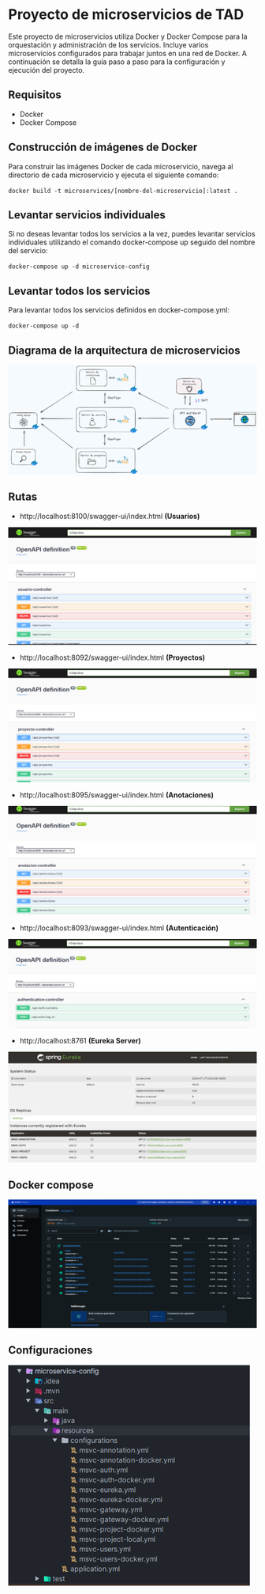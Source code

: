 # Proyecto de microservicios de TAD

Este proyecto de microservicios utiliza Docker y Docker Compose para la orquestación y administración de los servicios. Incluye varios microservicios configurados para trabajar juntos en una red de Docker. A continuación se detalla la guía paso a paso para la configuración y ejecución del proyecto.

## Requisitos

- Docker
- Docker Compose

## Construcción de imágenes de Docker

Para construir las imágenes Docker de cada microservicio, navega al directorio de cada microservicio y ejecuta el siguiente comando:

`docker build -t microservices/[nombre-del-microservicio]:latest .
`

## Levantar servicios individuales

Si no deseas levantar todos los servicios a la vez, puedes levantar servicios individuales utilizando el comando docker-compose up seguido del nombre del servicio:

`docker-compose up -d microservice-config`

## Levantar todos los servicios

Para levantar todos los servicios definidos en docker-compose.yml:

`docker-compose up -d
`

## Diagrama de la arquitectura de microservicios

![Diagrama](img/diagrama.png)

## Rutas

- http://localhost:8100/swagger-ui/index.html <b>(Usuarios)</b>

![Swagger de usuarios](img/swagger-usuarios.png)

- http://localhost:8092/swagger-ui/index.html <b>(Proyectos)</b>

![Swagger de proyectos](img/swagger-proyectos.png)

- http://localhost:8095/swagger-ui/index.html <b>(Anotaciones)</b>

![Swagger de anotaciones](img/swagger-anotaciones.png)

- http://localhost:8093/swagger-ui/index.html <b>(Autenticación)</b>

![Swagger de autenticacion](img/swagger-autenticacion.png)

- http://localhost:8761 <b>(Eureka Server)</b>

![Eureka Server](img/eureka-server.png)

## Docker compose

![Docker Compose](img/docker-compose.png)

## Configuraciones

![Configuracion](img/configuraciones.png)
